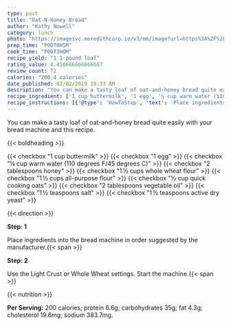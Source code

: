 ```yaml
---
type: post
title: "Oat-N-Honey Bread"
author: "Kathy Nowell"
category: lunch
photo: "https://imagesvc.meredithcorp.io/v3/mm/image?url=https%3A%2F%2Fimages.media-allrecipes.com%2Fuserphotos%2F1087232.jpg"
prep_time: "P0DT0H5M"
cook_time: "P0DT3H0M"
recipe_yield: "1 1-pound loaf"
rating_value: 4.416666666666667
review_count: 72
calories: "200.4 calories"
date_published: 02/02/2019 10:33 AM
description: "You can make a tasty loaf of oat-and-honey bread quite easily with your bread machine and this recipe."
recipe_ingredient: ['1 cup buttermilk', '1 egg', '¼ cup warm water (110 degrees F/45 degrees C)', '2 tablespoons honey', '1\u2009½ cups whole wheat flour', '1\u2009½ cups all-purpose flour', '½ cup quick cooking oats', '2 tablespoons vegetable oil', '1\u2009½ teaspoons salt', '1\u2009½ teaspoons active dry yeast']
recipe_instructions: [{'@type': 'HowToStep', 'text': 'Place ingredients into the bread machine in order suggested by the manufacturer.\n'}, {'@type': 'HowToStep', 'text': 'Use the Light Crust or Whole Wheat settings. Start the machine.\n'}]
---
```


You can make a tasty loaf of oat-and-honey bread quite easily with your bread machine and this recipe. 

{{< boldheading >}}

{{< checkbox "1 cup buttermilk" >}}
{{< checkbox "1  egg" >}}
{{< checkbox "¼ cup warm water (110 degrees F/45 degrees C)" >}}
{{< checkbox "2 tablespoons honey" >}}
{{< checkbox "1 ½ cups whole wheat flour" >}}
{{< checkbox "1 ½ cups all-purpose flour" >}}
{{< checkbox "½ cup quick cooking oats" >}}
{{< checkbox "2 tablespoons vegetable oil" >}}
{{< checkbox "1 ½ teaspoons salt" >}}
{{< checkbox "1 ½ teaspoons active dry yeast" >}}


{{< direction >}}

**Step: 1**

Place ingredients into the bread machine in order suggested by the manufacturer.{{< span >}}

**Step: 2**

Use the Light Crust or Whole Wheat settings. Start the machine.{{< span >}}

{{< nutrition >}}

**Per Serving:** 200 calories; protein 6.6g; carbohydrates 35g; fat 4.3g; cholesterol 19.6mg; sodium 383.7mg.